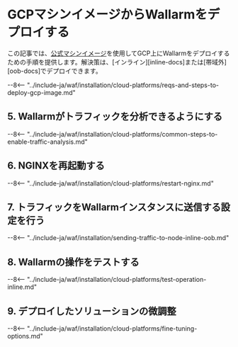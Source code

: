 # GCPマシンイメージからWallarmをデプロイする

この記事では、[公式マシンイメージ](https://console.cloud.google.com/launcher/details/wallarm-node-195710/wallarm-node)を使用してGCP上にWallarmをデプロイするための手順を提供します。解決策は、[インライン][inline-docs]または[帯域外][oob-docs]でデプロイできます。

<!-- ???
すべての地域がサポートされていると言う -->

--8<-- "../include-ja/waf/installation/cloud-platforms/reqs-and-steps-to-deploy-gcp-image.md"

## 5. Wallarmがトラフィックを分析できるようにする

--8<-- "../include-ja/waf/installation/cloud-platforms/common-steps-to-enable-traffic-analysis.md"

## 6. NGINXを再起動する

--8<-- "../include-ja/waf/installation/cloud-platforms/restart-nginx.md"

## 7. トラフィックをWallarmインスタンスに送信する設定を行う

--8<-- "../include-ja/waf/installation/sending-traffic-to-node-inline-oob.md"

## 8. Wallarmの操作をテストする

--8<-- "../include-ja/waf/installation/cloud-platforms/test-operation-inline.md"

## 9. デプロイしたソリューションの微調整

--8<-- "../include-ja/waf/installation/cloud-platforms/fine-tuning-options.md"